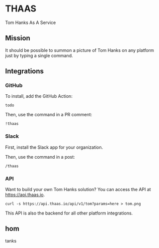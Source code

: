 # THAAS
Tom Hanks As A Service


## Mission
It should be possible to summon a picture of Tom Hanks on any platform just by typing a single command.


## Integrations

### GitHub

To install, add the GitHub Action:
```
todo
```

Then, use the command in a PR comment:
```
!thaas
```


### Slack

First, install the Slack app for your organization.

<!-- TODO: add instructions -->

Then, use the command in a post:
```
/thaas
```


### API

Want to build your own Tom Hanks solution? You can access the API at https://api.thaas.io.

```
curl -s https://api.thaas.io/api/v1/tom?params=here > tom.png
```

This API is also the backend for all other platform integrations.


## hom
tanks

